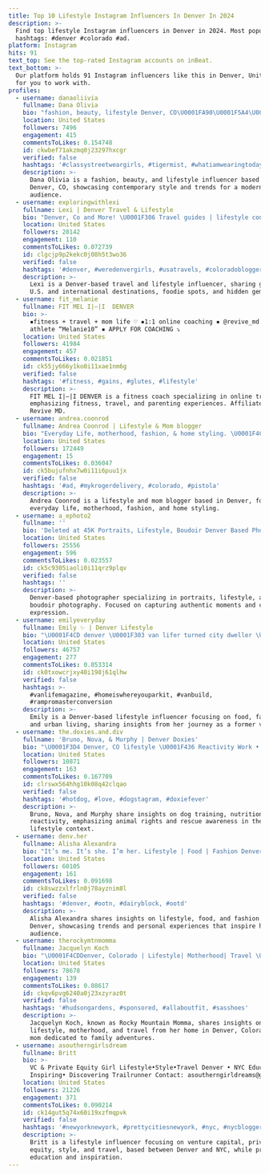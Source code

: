 ```yaml
---
title: Top 10 Lifestyle Instagram Influencers In Denver In 2024
description: >-
  Find top lifestyle Instagram influencers in Denver in 2024. Most popular
  hashtags: #denver #colorado #ad.
platform: Instagram
hits: 91
text_top: See the top-rated Instagram accounts on inBeat.
text_bottom: >-
  Our platform holds 91 Instagram influencers like this in Denver, United States
  for you to work with.
profiles:
  - username: danaoliivia
    fullname: Dana Olivia
    bio: "fashion, beauty, lifestyle Denver, CO\U0001FA90\U0001F5A4\U0001F4AB\U0001F3B2 \U0001F48Cdanaoliivia@gmail.com"
    location: United States
    followers: 7496
    engagement: 415
    commentsToLikes: 0.154748
    id: ckwbef71akzmq0j23297hxcgr
    verified: false
    hashtags: '#classystreetweargirls, #tigermist, #whatiamwearingtoday, #styl'
    description: >-
      Dana Olivia is a fashion, beauty, and lifestyle influencer based in
      Denver, CO, showcasing contemporary style and trends for a modern
      audience.
  - username: exploringwithlexi
    fullname: Lexi | Denver Travel & Lifestyle
    bio: "Denver, Co and More! \U0001F306 Travel guides | lifestyle content ✈️ US / overseas travel! \U0001F3DD Foodie spots | hidden gems ✨ Exploringwithlexi@gmail.com"
    location: United States
    followers: 28142
    engagement: 110
    commentsToLikes: 0.072739
    id: clgcjp9p2kekc0j08h5t3wo36
    verified: false
    hashtags: '#denver, #weredenvergirls, #usatravels, #coloradoblogger'
    description: >-
      Lexi is a Denver-based travel and lifestyle influencer, sharing guides on
      U.S. and international destinations, foodie spots, and hidden gems.
  - username: fit_melanie
    fullname: FIT MEL I|—|I  DENVER
    bio: >-
      ▪️fitness + travel + mom life ♡ ▪️1:1 online coaching ▪️ @revive_md
      athlete “Melanie10” ▪️ APPLY FOR COACHING ⤵️
    location: United States
    followers: 41984
    engagement: 457
    commentsToLikes: 0.021851
    id: ck55jy666y1ko0i11xae1nm6g
    verified: false
    hashtags: '#fitness, #gains, #glutes, #lifestyle'
    description: >-
      FIT MEL I|—|I DENVER is a fitness coach specializing in online training,
      emphasizing fitness, travel, and parenting experiences. Affiliated with
      Revive MD.
  - username: andrea.coonrod
    fullname: Andrea Coonrod | Lifestyle & Mom blogger
    bio: "Everyday Life, motherhood, fashion, & home styling. \U0001F4CDCO #denverblogger #lifestyle #mom #colorado #renovation"
    location: United States
    followers: 172449
    engagement: 15
    commentsToLikes: 0.036047
    id: ck5bujufnhx7w0i11i6puu1jx
    verified: false
    hashtags: '#ad, #mykrogerdelivery, #colorado, #pistola'
    description: >-
      Andrea Coonrod is a lifestyle and mom blogger based in Denver, focusing on
      everyday life, motherhood, fashion, and home styling.
  - username: a_ephoto2
    fullname: ''
    bio: 'Deleted at 45K Portraits, Lifestyle, Boudoir Denver Based Photographer'
    location: United States
    followers: 25556
    engagement: 596
    commentsToLikes: 0.023557
    id: ck5c9305iaoli0i11qrz9plqv
    verified: false
    hashtags: ''
    description: >-
      Denver-based photographer specializing in portraits, lifestyle, and
      boudoir photography. Focused on capturing authentic moments and creative
      expression.
  - username: emilyeveryday
    fullname: Emily ✨ | Denver Lifestyle
    bio: "\U0001F4CD denver \U0001F303 van lifer turned city dweller \U0001F9AA food // fashion // lifestyle"
    location: United States
    followers: 46757
    engagement: 277
    commentsToLikes: 0.053314
    id: ck0txowcrjxy40i198j61qlhw
    verified: false
    hashtags: >-
      #vanlifemagazine, #homeiswhereyouparkit, #vanbuild,
      #rampromasterconversion
    description: >-
      Emily is a Denver-based lifestyle influencer focusing on food, fashion,
      and urban living, sharing insights from her journey as a former van lifer.
  - username: the.doxies.and.div
    fullname: 'Bruno, Nova, & Murphy | Denver Doxies'
    bio: "\U0001F3D4️ Denver, CO lifestyle \U0001F436 Reactivity Work • R+ Training • Dog Nutrition \U0001FA75 Animal Rights Advocacy • Rescue Awareness"
    location: United States
    followers: 10871
    engagement: 163
    commentsToLikes: 0.167709
    id: clrswx564hhg10k08q42clqao
    verified: false
    hashtags: '#hotdog, #love, #dogstagram, #doxiefever'
    description: >-
      Bruno, Nova, and Murphy share insights on dog training, nutrition, and
      reactivity, emphasizing animal rights and rescue awareness in the Denver
      lifestyle context.
  - username: denv.her
    fullname: Alisha Alexandra
    bio: "It’s me. It’s she. I’m her. Lifestyle | Food | Fashion Denver\U0001F4CD Email: denvherco@gmail.com"
    location: United States
    followers: 60105
    engagement: 161
    commentsToLikes: 0.091698
    id: ck8swzzxlfrln0j78ayznim8l
    verified: false
    hashtags: '#denver, #ootn, #dairyblock, #ootd'
    description: >-
      Alisha Alexandra shares insights on lifestyle, food, and fashion from
      Denver, showcasing trends and personal experiences that inspire her
      audience.
  - username: therockymtnmomma
    fullname: Jacquelyn Koch
    bio: "\U0001F4CDDenver, Colorado | Lifestyle| Motherhood| Travel \U0001F436 Dog Mom #mapleofthemountains\U0001F341 \U0001F3E0 Our home #rockypineplace \U0001F48C Rockymtnmomma3@gmail.com"
    location: United States
    followers: 78678
    engagement: 139
    commentsToLikes: 0.08617
    id: ckqv6pvg6240a0j23xzyraz0t
    verified: false
    hashtags: '#hudsongardens, #sponsored, #allaboutfit, #sasshoes'
    description: >-
      Jacquelyn Koch, known as Rocky Mountain Momma, shares insights on
      lifestyle, motherhood, and travel from her home in Denver, Colorado. Dog
      mom dedicated to family adventures.
  - username: asoutherngirlsdream
    fullname: Britt
    bio: >-
      VC & Private Equity Girl Lifestyle•Style•Travel Denver • NYC Educating•
      Inspiring• Discovering Trailrunner Contact: asoutherngirldreams@gmail.com
    location: United States
    followers: 21226
    engagement: 371
    commentsToLikes: 0.090214
    id: ck14gut5q74x60i19xzfmqpvk
    verified: false
    hashtags: '#newyorknewyork, #prettycitiesnewyork, #nyc, #nycblogger'
    description: >-
      Britt is a lifestyle influencer focusing on venture capital, private
      equity, style, and travel, based between Denver and NYC, while promoting
      education and inspiration.
---
```


